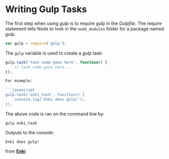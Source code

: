 # Writing Gulp Tasks 

The first step when using *gulp* is to require gulp in the *Gulpfile*. The require statement tells Node to look in the `node_modules` folder for a package named *gulp*. 

```javascript
var gulp = require('gulp');
```

The `gulp` variable is used to create a *gulp* task:

```javascript
gulp.task('task name goes here', function() {
	// task code goes here...
});

For example: 

```javascript 
gulp.task('enki_task', function() {
	console.log('Enki does gulp!');
});
```

The above code is ran on the command line by: 

`gulp enki_task`

Outputs to the console: 

`Enki does gulp!`

from [**Enki**](https://www.enki.com/)